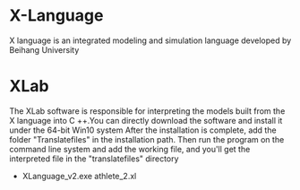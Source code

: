 # X-Language
X language is an integrated modeling and simulation language developed by Beihang University

# XLab
The XLab software is responsible for interpreting the models built from the X language into C ++.You can directly download the software and install it under the 64-bit Win10 system
After the installation is complete, add the folder "Translatefiles" in the installation path.
Then run the program on the command line system and add the working file, and you'll get the interpreted file in the "translatefiles" directory
- XLanguage_v2.exe athlete_2.xl
